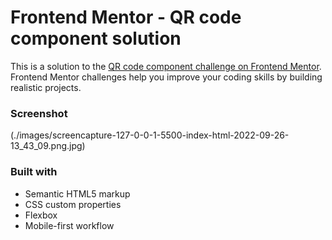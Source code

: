 # Frontend Mentor - QR code component solution

This is a solution to the [QR code component challenge on Frontend Mentor](https://www.frontendmentor.io/challenges/qr-code-component-iux_sIO_H). Frontend Mentor challenges help you improve your coding skills by building realistic projects. 
### Screenshot

(./images/screencapture-127-0-0-1-5500-index-html-2022-09-26-13_43_09.png.jpg)

### Built with

- Semantic HTML5 markup
- CSS custom properties
- Flexbox
- Mobile-first workflow